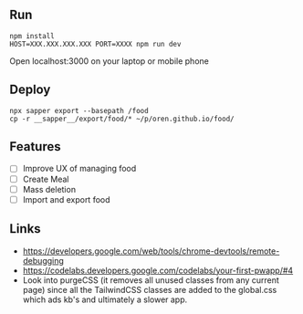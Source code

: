 ## Run
```
npm install
HOST=XXX.XXX.XXX.XXX PORT=XXXX npm run dev
```

Open localhost:3000 on your laptop or mobile phone

## Deploy
```
npx sapper export --basepath /food
cp -r __sapper__/export/food/* ~/p/oren.github.io/food/
```

## Features

* [ ] Improve UX of managing food
* [ ] Create Meal
* [ ] Mass deletion
* [ ] Import and export food

## Links
* https://developers.google.com/web/tools/chrome-devtools/remote-debugging
* https://codelabs.developers.google.com/codelabs/your-first-pwapp/#4
* Look into purgeCSS (it removes all unused classes from any current page) since all the TailwindCSS classes are added to the global.css which ads kb's and ultimately a slower app.

